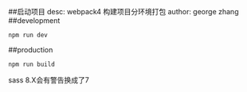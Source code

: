 ##启动项目
desc: webpack4 构建项目分环境打包
author: george zhang
##development
```
npm run dev
```
##production
```
npm run build
```
sass 8.X会有警告换成了7